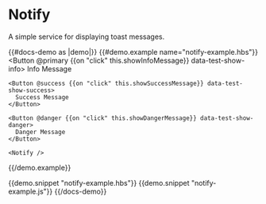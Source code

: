 # Notify

A simple service for displaying toast messages.

{{#docs-demo as |demo|}}
  {{#demo.example name="notify-example.hbs"}}
    <Button @primary {{on "click" this.showInfoMessage}} data-test-show-info>
      Info Message
    </Button>

    <Button @success {{on "click" this.showSuccessMessage}} data-test-show-success>
      Success Message
    </Button>

    <Button @danger {{on "click" this.showDangerMessage}} data-test-show-danger>
      Danger Message
    </Button>

    <Notify />
  {{/demo.example}}

  {{demo.snippet "notify-example.hbs"}}
  {{demo.snippet "notify-example.js"}}
{{/docs-demo}}
